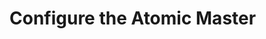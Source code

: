 # Configure the Atomic Master

<!-- MarkdownTOC depth=4 autolink=true bracket=round -->

<!-- /MarkdownTOC -->
